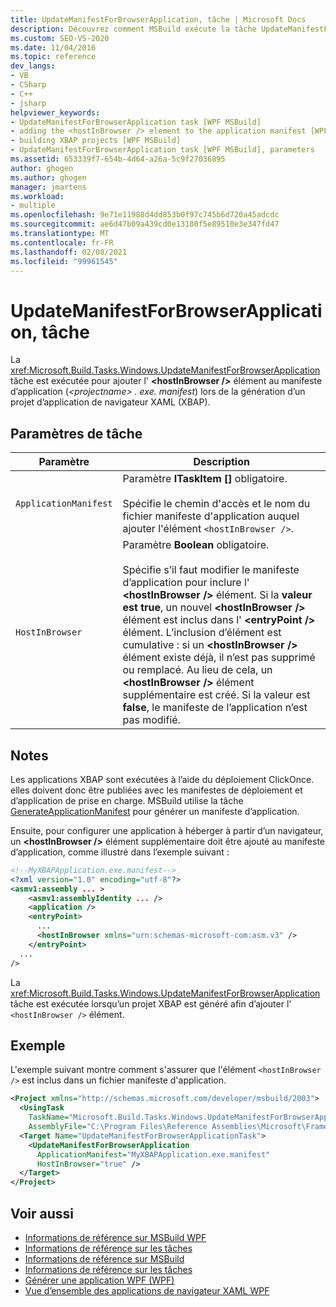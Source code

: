 ```yaml
---
title: UpdateManifestForBrowserApplication, tâche | Microsoft Docs
description: Découvrez comment MSBuild exécute la tâche UpdateManifestForBrowserApplication pour ajouter l’élément hostInBrowser au manifeste d’application.
ms.custom: SEO-VS-2020
ms.date: 11/04/2016
ms.topic: reference
dev_langs:
- VB
- CSharp
- C++
- jsharp
helpviewer_keywords:
- UpdateManifestForBrowserApplication task [WPF MSBuild]
- adding the <hostInBrowser /> element to the application manifest [WPF MSBuild]
- building XBAP projects [WPF MSBuild]
- UpdateManifestForBrowserApplication task [WPF MSBuild], parameters
ms.assetid: 653339f7-654b-4d64-a26a-5c9f27036895
author: ghogen
ms.author: ghogen
manager: jmartens
ms.workload:
- multiple
ms.openlocfilehash: 9e71e11988d4dd853b0f97c745b6d720a45adcdc
ms.sourcegitcommit: ae6d47b09a439cd0e13180f5e89510e3e347fd47
ms.translationtype: MT
ms.contentlocale: fr-FR
ms.lasthandoff: 02/08/2021
ms.locfileid: "99961545"
---
```

# <a name="updatemanifestforbrowserapplication-task"></a>UpdateManifestForBrowserApplication, tâche

La <xref:Microsoft.Build.Tasks.Windows.UpdateManifestForBrowserApplication> tâche est exécutée pour ajouter l' **\<hostInBrowser />** élément au manifeste d’application (*\<projectname> . exe. manifest*) lors de la génération d’un projet d’application de navigateur XAML (XBAP).

## <a name="task-parameters"></a>Paramètres de tâche

|Paramètre|Description|
|---------------|-----------------|
|`ApplicationManifest`|Paramètre **ITaskItem []** obligatoire.<br /><br /> Spécifie le chemin d'accès et le nom du fichier manifeste d'application auquel ajouter l'élément `<hostInBrowser />`.|
|`HostInBrowser`|Paramètre **Boolean** obligatoire.<br /><br /> Spécifie s’il faut modifier le manifeste d’application pour inclure l' **\<hostInBrowser />** élément. Si la **valeur est true**, un nouvel **\<hostInBrowser />** élément est inclus dans l' **\<entryPoint />** élément. L’inclusion d’élément est cumulative : si un **\<hostInBrowser />** élément existe déjà, il n’est pas supprimé ou remplacé. Au lieu de cela, un **\<hostInBrowser />** élément supplémentaire est créé. Si la valeur est **false**, le manifeste de l’application n’est pas modifié.|

## <a name="remarks"></a>Notes

 Les applications XBAP sont exécutées à l’aide du déploiement ClickOnce. elles doivent donc être publiées avec les manifestes de déploiement et d’application de prise en charge. MSBuild utilise la tâche [GenerateApplicationManifest](generateapplicationmanifest-task.md) pour générer un manifeste d’application.

 Ensuite, pour configurer une application à héberger à partir d’un navigateur, un **\<hostInBrowser />** élément supplémentaire doit être ajouté au manifeste d’application, comme illustré dans l’exemple suivant :

```xml
<!--MyXBAPApplication.exe.manifest-->
<?xml version="1.0" encoding="utf-8"?>
<asmv1:assembly ... >
    <asmv1:assemblyIdentity ... />
    <application />
    <entryPoint>
      ...
      <hostInBrowser xmlns="urn:schemas-microsoft-com:asm.v3" />
    </entryPoint>
  ...
/>
```

 La <xref:Microsoft.Build.Tasks.Windows.UpdateManifestForBrowserApplication> tâche est exécutée lorsqu’un projet XBAP est généré afin d’ajouter l' `<hostInBrowser />` élément.

## <a name="example"></a>Exemple

 L'exemple suivant montre comment s'assurer que l'élément `<hostInBrowser />` est inclus dans un fichier manifeste d'application.

```xml
<Project xmlns="http://schemas.microsoft.com/developer/msbuild/2003">
  <UsingTask
    TaskName="Microsoft.Build.Tasks.Windows.UpdateManifestForBrowserApplication"
    AssemblyFile="C:\Program Files\Reference Assemblies\Microsoft\Framework\v3.0\PresentationBuildTasks.dll" />
  <Target Name="UpdateManifestForBrowserApplicationTask">
    <UpdateManifestForBrowserApplication
      ApplicationManifest="MyXBAPApplication.exe.manifest"
      HostInBrowser="true" />
  </Target>
</Project>
```

## <a name="see-also"></a>Voir aussi

- [Informations de référence sur MSBuild WPF](../msbuild/wpf-msbuild-reference.md)
- [Informations de référence sur les tâches](../msbuild/wpf-msbuild-task-reference.md)
- [Informations de référence sur MSBuild](../msbuild/msbuild-reference.md)
- [Informations de référence sur les tâches](../msbuild/msbuild-task-reference.md)
- [Générer une application WPF (WPF)](/dotnet/framework/wpf/app-development/building-a-wpf-application-wpf)
- [Vue d’ensemble des applications de navigateur XAML WPF](/dotnet/framework/wpf/app-development/wpf-xaml-browser-applications-overview)